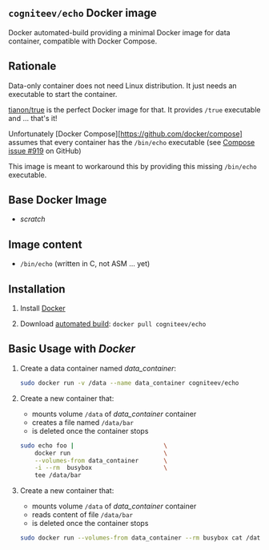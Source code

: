 ## `cogniteev/echo` Docker image

Docker automated-build providing a minimal Docker image for data container, compatible with Docker Compose.

## Rationale

Data-only container does not need Linux distribution. It just needs an executable to start the container.

[tianon/true](https://registry.hub.docker.com/u/tianon/true/) is the perfect Docker image for that. It provides `/true` executable and ... that's it!

Unfortunately [Docker Compose][https://github.com/docker/compose] assumes that every container has the `/bin/echo` executable (see [Compose issue #919](https://github.com/docker/compose/issues/919]) on GitHub)

This image is meant to workaround this by providing this missing `/bin/echo` executable.

## Base Docker Image

* *scratch*

## Image content

* `/bin/echo` (written in C, not ASM ... yet)

## Installation

1. Install [Docker](https://www.docker.com/)

2. Download [automated build](https://registry.hub.docker.com/u/cogniteev/echo/): `docker pull cogniteev/echo`

## Basic Usage with *Docker*

1. Create a data container named *data_container*:

    ```sh
    sudo docker run -v /data --name data_container cogniteev/echo 
    ```

2. Create a new container that:
    * mounts volume `/data` of *data_container* container
    * creates a file named `/data/bar`
    * is deleted once the container stops

    ```sh
    sudo echo foo |                         \
        docker run                          \
        --volumes-from data_container       \
        -i --rm  busybox                    \
        tee /data/bar
    ```

3. Create a new container that:
    * mounts volume `/data` of *data_container* container
    * reads content of file `/data/bar`
    * is deleted once the container stops

    ```sh
    sudo docker run --volumes-from data_container --rm busybox cat /data/bar
    ```

